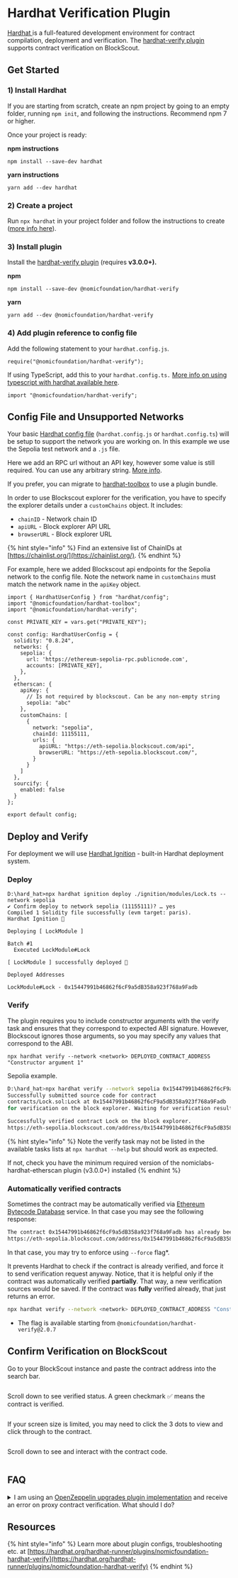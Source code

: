 # Hardhat Verification Plugin

[Hardhat ](https://hardhat.org/)is a full-featured development environment for contract compilation, deployment and verification. The [hardhat-verify plugin](https://hardhat.org/hardhat-runner/plugins/nomicfoundation-hardhat-verify) supports contract verification on BlockScout.

## Get Started

### **1) Install Hardhat**

If you are starting from scratch, create an npm project by going to an empty folder, running `npm init`, and following the instructions. Recommend npm 7 or higher.

Once your project is ready:

**npm instructions**

```
npm install --save-dev hardhat
```

**yarn instructions**

```
yarn add --dev hardhat
```

### **2) Create a project**

Run `npx hardhat` in your project folder and follow the instructions to create ([more info here](https://hardhat.org/getting-started/#quick-start)).

### 3) Install plugin

Install the [hardhat-verify plugin](https://hardhat.org/hardhat-runner/plugins/nomicfoundation-hardhat-verify) (requires **v3.0.0+).**

**npm**

```
npm install --save-dev @nomicfoundation/hardhat-verify
```

**yarn**

```
yarn add --dev @nomicfoundation/hardhat-verify
```

### 4) Add plugin reference to config file

Add the following statement to your `hardhat.config.js`.

```
require("@nomicfoundation/hardhat-verify");
```

If using TypeScript, add this to your `hardhat.config.ts.` [More info on using typescript with hardhat available here](https://hardhat.org/guides/typescript.html#typescript-support).

```
import "@nomicfoundation/hardhat-verify";
```

## Config File and Unsupported Networks

Your basic [Hardhat config file](https://hardhat.org/config/) (`hardhat.config.js` or `hardhat.config.ts`) will be setup to support the network you are working on. In this example we use the Sepolia test network and a `.js` file. &#x20;

Here we add an RPC url without an API key, however some value is still required. You can use any arbitrary string. [More info](https://hardhat.org/hardhat-runner/plugins/nomicfoundation-hardhat-verify#multiple-api-keys-and-alternative-block-explorers).

If you prefer, you can migrate to [hardhat-toolbox](https://hardhat.org/hardhat-runner/plugins/nomicfoundation-hardhat-toolbox) to use a plugin bundle.

In order to use Blockscout explorer for the verification, you have to specify the explorer details under a `customChains` object. It includes: 

* `chainID` - Network chain ID
* `apiURL` - Block explorer API URL
* `browserURL` - Block explorer URL

{% hint style="info" %}
&#x20;Find an extensive list of ChainIDs at [https://chainlist.org/](https://chainlist.org/).
{% endhint %}

For example, here we added Blockscout api endpoints for the Sepolia network to the config file. 
Note the network name in `customChains` must match the network name in the `apiKey` object.

```
import { HardhatUserConfig } from "hardhat/config";
import "@nomicfoundation/hardhat-toolbox";
import "@nomicfoundation/hardhat-verify";

const PRIVATE_KEY = vars.get("PRIVATE_KEY");

const config: HardhatUserConfig = {
  solidity: "0.8.24",
  networks: {
    sepolia: {
      url: 'https://ethereum-sepolia-rpc.publicnode.com',
      accounts: [PRIVATE_KEY],
    },
  },
  etherscan: {
    apiKey: {
      // Is not required by blockscout. Can be any non-empty string
      sepolia: "abc"
    },
    customChains: [
      {
        network: "sepolia",
        chainId: 11155111,
        urls: {
          apiURL: "https://eth-sepolia.blockscout.com/api",
          browserURL: "https://eth-sepolia.blockscout.com/",
        }
      }
    ]
  },
  sourcify: {
    enabled: false
  }
};

export default config;
```

## Deploy and Verify

For deployment we will use [Hardhat Ignition](https://hardhat.org/ignition/docs/getting-started#overview) - built-in Hardhat deployment system.

### Deploy

```
D:\hard_hat>npx hardhat ignition deploy ./ignition/modules/Lock.ts --network sepolia
✔ Confirm deploy to network sepolia (11155111)? … yes
Compiled 1 Solidity file successfully (evm target: paris).
Hardhat Ignition 🚀

Deploying [ LockModule ]

Batch #1
  Executed LockModule#Lock

[ LockModule ] successfully deployed 🚀

Deployed Addresses

LockModule#Lock - 0x15447991b46862f6cF9a5dB358a923f768a9Fadb
```

### Verify

The plugin requires you to include constructor arguments with the verify task 
and ensures that they correspond to expected ABI signature. 
However, Blockscout ignores those arguments, so you may specify any values that correspond to the ABI. 

```
npx hardhat verify --network <network> DEPLOYED_CONTRACT_ADDRESS "Constructor argument 1"
```

Sepolia example.

```bash
D:\hard_hat>npx hardhat verify --network sepolia 0x15447991b46862f6cF9a5dB358a923f768a9Fadb 1234
Successfully submitted source code for contract
contracts/Lock.sol:Lock at 0x15447991b46862f6cF9a5dB358a923f768a9Fadb
for verification on the block explorer. Waiting for verification result...

Successfully verified contract Lock on the block explorer.
https://eth-sepolia.blockscout.com/address/0x15447991b46862f6cF9a5dB358a923f768a9Fadb#code
```

{% hint style="info" %}
Note the verify task may not be listed in the available tasks lists at `npx hardhat --help` but should work as expected.

If not, check you have the minimum required version of the nomiclabs-hardhat-etherscan plugin (v3.0.0+) installed
{% endhint %}

### Automatically verified contracts
Sometimes the contract may be automatically verified via [Ethereum Bytecode Database](https://docs.blockscout.com/about/features/ethereum-bytecode-database-microservice#solution-ethereum-bytecode-database-blockscout-ebd) service.
In that case you may see the following response:
```bash
The contract 0x15447991b46862f6cF9a5dB358a923f768a9Fadb has already been verified on Etherscan.
https://eth-sepolia.blockscout.com/address/0x15447991b46862f6cF9a5dB358a923f768a9Fadb#code
```

In that case, you may try to enforce using `--force` flag*.

It prevents Hardhat to check if the contract is already verified, and force it to send verification request anyway.
Notice, that it is helpful only if the contract was automatically verified **partially**. 
That way, a new verification sources would be saved. If the contract was **fully** verified already, that just returns an error.
```bash
npx hardhat verify --network <network> DEPLOYED_CONTRACT_ADDRESS "Constructor argument 1" --force
```

* The flag is available starting from `@nomicfoundation/hardhat-verify@2.0.7`

## Confirm Verification on BlockScout

Go to your BlockScout instance and paste the contract address into the search bar.

<figure><img src="../../.gitbook/assets/paste-contract-address-1.png" alt=""><figcaption></figcaption></figure>

Scroll down to see verified status. A green checkmark ✅ means the contract is verified.

<figure><img src="../../.gitbook/assets/verify-contract-2.png" alt=""><figcaption></figcaption></figure>

If your screen size is limited, you may need to click the 3 dots to view and click through to the contract.

<figure><img src="../../.gitbook/assets/verify-contract-3.png" alt=""><figcaption></figcaption></figure>

Scroll down to see and interact with the contract code.

<figure><img src="../../.gitbook/assets/verify-contracts-4.png" alt=""><figcaption></figcaption></figure>

## FAQ

<details>

<summary>I am using an <a href="https://github.com/OpenZeppelin/openzeppelin-upgrades">OpenZeppelin upgrades plugin implementation</a> and receive an error on proxy contract verification. What should I do?</summary>

Although you receive an error, the contracts should be verified during the previous steps and you can ignore. Check in the explorer to make sure the contracts have been verified.&#x20;

</details>

## Resources

{% hint style="info" %}
Learn more about plugin configs, troubleshooting etc. at [https://hardhat.org/hardhat-runner/plugins/nomicfoundation-hardhat-verify](https://hardhat.org/hardhat-runner/plugins/nomicfoundation-hardhat-verify)
{% endhint %}
